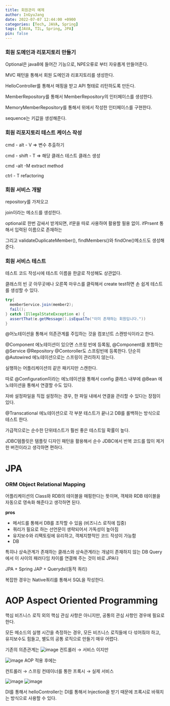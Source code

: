 ```yaml
---
title: 회원관리 예제
author: InGyuJang
date: 2022-07-07 12:44:00 +0900
categories: [Tech, JAVA, Spring]
tags: [JAVA, TIL, Spring, JPA]
pin: false
---
```

### 회원 도메인과 리포지토리 만들기

Optional은 java8에 들어간 기능으로, NPE오류로 부터 자유롭게 만들어준다.

MVC 패턴을 통해서 회원 도메인과 리포지토리를 생성한다.

HelloController를 통해서 매핑을 받고 API 형태로 리턴하도록 만든다.

MemberRepository를 통해서 MemberRepository의 인터페이스를 생성한다.

MemoryMemberRepository를 통해서 위에서 작성한 인터페이스를 구현한다.

sequence는 키값을 생성해준다.

### 회원 리포지토리 테스트 케이스 작성

cmd - alt - V ⇒ 변수 추출하기

cmd - shift - T ⇒ 해당 클래스 테스트 클래스 생성

cmd -alt -M extract method

ctrl - T refactoring

### 회원 서비스 개발

repository를 가져오고

join이라는 메소드를 생성한다.

optional로 한번 감싸서 받게되면, if문을 따로 사용하여 활용할 필용 없이. ifPrsent 통해서 입력된 이름으로 존재하는 

그리고 validateDuplicateMember(), findMembers()와 findOne()메소드도 생성해준다.

### 회원 서비스 테스트

테스트 코드 작성시에 테스트 이름을 한글로 작성해도 상관없다.

클래스의 빈 곳 아무곳에나 오른쪽 마우스를 클릭해서 create test하면 손 쉽게 테스트를 생성할 수 있다.

```java
try{
  memberService.join(member2);
  fail();
} catch (IllegalStateException e) {
  assertThat(e.getMessage().isEqualTo("이미 존재하는 회원입니다."))
}
```

@어노테이션을 통해서 의존관계를 주입하는 것을 컴포넌트 스캔방식이라고 한다.

@Component 에노테이션이 있으면 스프링 빈에 등록됨, @Component를 포함하는 @Service @Repository @Contoroller도 스프링빈에 등록한다. 단순히 @Autowired 에노테이션으로는 스프링이 관리하지 않는다.

실행하는 어플리케이션의 같은 패키지만 스캔한다.

따로 @Configuration이라는 에노테이션을 통해서 config 클래스 내부에 @Bean 에노테이션을 통해서 연결할 수도 있다.

자바 설정파일을 직접 설정하는 경우, 한 파일 내에서 연결을 관리할 수 있다는 장점이 있다.

@Transcational 에노테이션으로 각 부분 테스트가 끝나고 DB를 롤백하는 방식으로 테스트 한다.

가급적으로는 순수한 단위테스트가 훨씬 좋은 테스트일 확률이 높다.

JDBC템플릿은 템플릿 디자인 패턴을 활용해서 순수 JDBC에서 반복 코드를 많이 제거한 버전이라고 생각하면 편하다.

# JPA

### ORM Object Relational Mapping

어플리케이션의 Class와 RDB의 테이블을 매핑한다는 뜻이며, 객체와 RDB 테이블을 자동으로 영속화 해준다고 생각하면 된다.

**pros**

- 메서드를 통해서 DB를 조작할 수 있음 (비즈니스 로직에 집중)
- 쿼리가 필요로 하는 선언문이 생략되어서 가독성이 높아짐
- 유지보수와 리팩토링에 유리하고, 객체지향적인 코드 작성이 가능함
- DB

특히나 상속관계가 존재하는 클래스와 상속관계라는 개념이 존재하지 않는 DB Query에서 이 사이의 패러다임 차이를 연결해 주는 것이 바로 JPA다

JPA + Spring JAP + Querydsl(동적 쿼리) 

복잡한 경우는 Native쿼리를 통해서 SQL을 작성한다.

# AOP Aspect Oriented Programming

핵심 비즈니스 로직 외의 핵심 관심 사항은 아니지만, 공통의 관심 사항인 경우에 필요로 한다.

모든 메소드의 실행 시간을 측정하는 경우, 모든 비즈니스 로직들에 다 섞어줘야 하고, 유지보수도 힘들고, 별도의 공통 로직으로 만들기 매우 어렵다.

기존의 의존관계는
![image](https://velog.velcdn.com/images/redforest/post/61142279-7258-4e29-b7e4-ff2bcc6396de/image.png)
컨트롤러 → 서비스 이지만
  
![image](https://velog.velcdn.com/images/redforest/post/96559935-08cf-4e4f-b467-dece125316b2/image.png)
AOP 적용 후에는
  
컨트롤러 → 스프링 컨테이너를 통한 프록시 → 실제 서비스  
  
![image](https://velog.velcdn.com/images/redforest/post/d25401d4-99d0-4b31-84bc-e0ca102246a9/image.png)
![image](https://velog.velcdn.com/images/redforest/post/a3ac0e4d-0fa3-4e32-87c1-d179e5ed2114/image.png)
  
DI를 통해서 helloController는 DI를 통해서 Injection을 받기 때문에 프록시로 바꿔치는 방식으로 사용할 수 있다.
